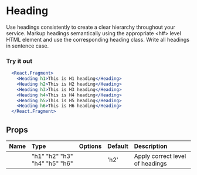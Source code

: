 # Heading

Use headings consistently to create a clear hierarchy throughout your service.
Markup headings semantically using the appropriate <h#> level HTML element and
use the corresponding heading class. Write all headings in sentence case.

### Try it out

```.jsx
  <React.Fragment>
    <Heading h1>This is H1 heading</Heading>
    <Heading h2>This is H2 heading</Heading>
    <Heading h3>This is H3 heading</Heading>
    <Heading h4>This is H4 heading</Heading>
    <Heading h5>This is H5 heading</Heading>
    <Heading h6>This is H6 heading</Heading>
  </React.Fragment>
```

## Props

| Name | Type                          | Options | Default | Description                     |
| :--- | :---------------------------- | :-----: | :------ | :------------------------------ |
|      | "h1" "h2" "h3" "h4" "h5" "h6" |         | 'h2'    | Apply correct level of headings |
